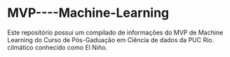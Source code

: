 # MVP----Machine-Learning
Este repositório possui um compilado de informações do MVP de Machine Learning do Curso de Pós-Gaduação em Ciência de dados da PUC Rio.  cilmático conhecido como El Niño.
